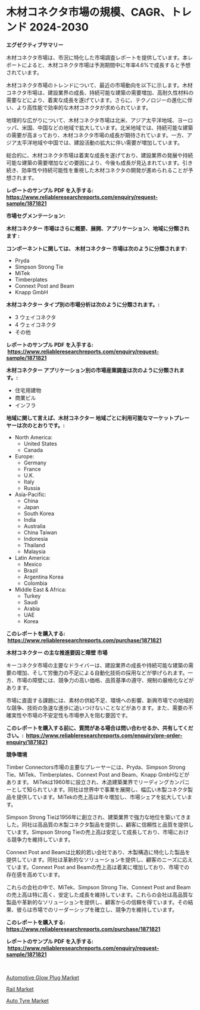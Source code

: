 <p><h1>木材コネクタ市場の規模、CAGR、トレンド 2024-2030</h1></p><p><strong>エグゼクティブサマリー</strong></p>
<p><p>木材コネクタ市場は、市況に特化した市場調査レポートを提供しています。本レポートによると、木材コネクタ市場は予測期間中に年率4.6%で成長すると予想されています。</p><p>木材コネクタ市場のトレンドについて、最近の市場動向を以下に示します。木材コネクタ市場は、建設業界の成長、持続可能な建築の需要増加、高耐久性材料の需要などにより、着実な成長を遂げています。さらに、テクノロジーの進化に伴い、より高性能で効率的な木材コネクタが求められています。</p><p>地理的な広がりについて、木材コネクタ市場は北米、アジア太平洋地域、ヨーロッパ、米国、中国などの地域で拡大しています。北米地域では、持続可能な建築の需要が高まっており、木材コネクタ市場の成長が期待されています。一方、アジア太平洋地域や中国では、建設活動の拡大に伴い需要が増加しています。</p><p>総合的に、木材コネクタ市場は着実な成長を遂げており、建設業界の発展や持続可能な建築の需要増加などの要因により、今後も成長が見込まれています。引き続き、効率性や持続可能性を重視した木材コネクタの開発が進められることが予想されます。</p></p>
<p><strong>レポートのサンプル PDF を入手する: <a href="https://www.reliableresearchreports.com/enquiry/request-sample/1871821">https://www.reliableresearchreports.com/enquiry/request-sample/1871821</a></strong></p>
<p><strong>市場セグメンテーション:</strong></p>
<p><strong> 木材コネクター 市場はさらに概要、展開、アプリケーション、地域に分類されます :</strong></p>
<p><strong>コンポーネントに関しては、 木材コネクター 市場は次のように分類されます: &nbsp;</strong></p>
<p><ul><li>Pryda</li><li>Simpson Strong Tie</li><li>MiTek</li><li>Timberplates</li><li>Connext Post and Beam</li><li>Knapp GmbH</li></ul></p>
<p><strong> 木材コネクター タイプ別の市場分析は次のように分類されます。:</strong></p>
<p><ul><li>3 ウェイコネクタ</li><li>4 ウェイコネクタ</li><li>その他</li></ul></p>
<p><strong>レポートのサンプル PDF を入手する: &nbsp;<a href="https://www.reliableresearchreports.com/enquiry/request-sample/1871821">https://www.reliableresearchreports.com/enquiry/request-sample/1871821</a></strong></p>
<p><strong> 木材コネクター アプリケーション別の市場産業調査は次のように分類されます。:</strong></p>
<p><ul><li>住宅用建物</li><li>商業ビル</li><li>インフラ</li></ul></p>
<p><strong>地域に関して言えば、木材コネクター 地域ごとに利用可能なマーケットプレーヤーは次のとおりです。:</strong></p>
<p><ul>
    <li>
        North America:
        <ul>
            <li>United States</li>
            <li>Canada</li>
        </ul>
    </li>
    <li>
        Europe:
        <ul>
            <li>Germany</li>
            <li>France</li>
            <li>U.K.</li>
            <li>Italy</li>
            <li>Russia</li>
        </ul>
    </li>
    <li>
        Asia-Pacific:
        <ul>
            <li>China</li>
            <li>Japan</li>
            <li>South Korea</li>
            <li>India</li>
            <li>Australia</li>
            <li>China Taiwan</li>
            <li>Indonesia</li>
            <li>Thailand</li>
            <li>Malaysia</li>
        </ul>
    </li>
    <li>
        Latin America:
        <ul>
            <li>Mexico</li>
            <li>Brazil</li>
            <li>Argentina Korea</li>
            <li>Colombia</li>
        </ul>
    </li>
    <li>
        Middle East & Africa:
        <ul>
            <li>Turkey</li>
            <li>Saudi</li>
            <li>Arabia</li>
            <li>UAE</li>
            <li>Korea</li>
        </ul>
    </li>
    </ul></p>
<p><strong>このレポートを購入する: &nbsp;<a href="https://www.reliableresearchreports.com/purchase/1871821">https://www.reliableresearchreports.com/purchase/1871821</a></strong></p>
<p><strong>木材コネクター の主な推進要因と障壁 市場</strong></p>
<p><p>キーコネクタ市場の主要なドライバーは、建設業界の成長や持続可能な建築の需要の増加、そして労働力の不足による自動化技術の採用などが挙げられます。一方、市場の障壁には、競争力の高い価格、品質基準の遵守、規制の厳格化などがあります。</p><p>市場に直面する課題には、素材の供給不足、環境への影響、新興市場での地域的な競争、技術の急速な進歩に追いつけないことなどがあります。また、需要の不確実性や市場の不安定性も市場参入を阻む要因です。</p></p>
<p><strong>このレポートを購入する前に、質問がある場合は問い合わせるか、共有してください。:&nbsp; <a href="https://www.reliableresearchreports.com/enquiry/pre-order-enquiry/1871821">https://www.reliableresearchreports.com/enquiry/pre-order-enquiry/1871821</a></strong></p>
<p><strong>競争環境</strong></p>
<p><p>Timber Connectors市場の主要なプレーヤーには、Pryda、Simpson Strong Tie、MiTek、Timberplates、Connext Post and Beam、Knapp GmbHなどがあります。 MiTekは1960年に設立され、木造建築業界でリーディングカンパニーとして知られています。同社は世界中で事業を展開し、幅広い木製コネクタ製品を提供しています。MiTekの売上高は年々増加し、市場シェアを拡大しています。</p><p>Simpson Strong Tieは1956年に創立され、建築業界で強力な地位を築いてきました。同社は高品質の木製コネクタ製品を提供し、顧客に信頼性と品質を提供しています。Simpson Strong Tieの売上高は安定して成長しており、市場における競争力を維持しています。</p><p>Connext Post and Beamは比較的若い会社であり、木製構造に特化した製品を提供しています。同社は革新的なソリューションを提供し、顧客のニーズに応えています。Connext Post and Beamの売上高は着実に増加しており、市場での存在感を高めています。</p><p>これらの会社の中で、MiTek、Simpson Strong Tie、Connext Post and Beamの売上高は特に高く、安定した成長を維持しています。これらの会社は高品質な製品や革新的なソリューションを提供し、顧客からの信頼を得ています。その結果、彼らは市場でのリーダーシップを確立し、競争力を維持しています。</p></p>
<p><strong>このレポートを購入する: &nbsp; <a href="https://www.reliableresearchreports.com/purchase/1871821">https://www.reliableresearchreports.com/purchase/1871821</a></strong></p>
<p><strong>レポートのサンプル PDF を入手する: &nbsp;<a href="https://www.reliableresearchreports.com/enquiry/request-sample/1871821">https://www.reliableresearchreports.com/enquiry/request-sample/1871821</a></strong><strong></strong></p>
<p>&nbsp;</p>
<p><p><a href="https://metal-farmhouse-e95.notion.site/Automotive-Glow-Plug-Market-Size-Growing-and-Forecasted-for-period-from-2024-2031-and-provides-com-cfadc45fef4647b5b787b9c81e0285e5">Automotive Glow Plug Market</a></p><p><a href="https://gratis-rainforest-2ca.notion.site/Rail-Market-Research-Report-Forecasted-for-Period-from-2024-2031-by-Market-Type-Market-Applicati-262f2d74b43947488c7f46c833abdf49">Rail Market</a></p><p><a href="https://crocus-run-b5a.notion.site/Auto-Tyre-Market-Size-and-Growth-Market-Segmentation-Regional-and-Country-Breakdowns-and-Market-T-4bca156820194ec7a93efe720ee581df">Auto Tyre Market</a></p></p>